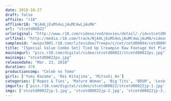 ```yaml
---
date: 2018-10-27
draft: false
affsite: "r18"
afflinkr18: "NjA4LjEuMS4xLjAuMC4wLjAuMA"
url: "stcetd00022"
urloriginal: "http://www.r18.com/videos/vod/movies/detail/-/id=stcetd00022"
urlfinal: "http://media.r18.com/track/NjA4LjEuMS4xLjAuMC4wLjAuMA/videos/vod/movies/detail/-/id=stcetd00022"
samplevid: "awspv3001.r18.com/litevideo/freepv/c/cet/cetd00094/cetd00094_dmb_w.mp4"
title: "[Special Value Combo Set] Tied Up Creampie Raw Footage Hot Plays Rape Rei KItajima Yumi Kazama Mitsuki Ann"
mainimgurl: "pics.r18.com/digital/video/stcetd00022/stcetd00022ps.jpg"
mainimgs: "stcetd00022ps.jpg"
releasedate: "Mar. 23, 2018"
duration: 476
productioncomp: "Celeb no Tomo"
girls: ['Yumi Kazama', 'Rei Kitajima', 'Mitsuki An']
categories: ['Ropes & Ties', 'Mature Woman', 'Big Tits', 'BDSM', 'Lesbian', 'Set Items']
imgurls: ['pics.r18.com/digital/video/stcetd00022/stcetd00022jp-1.jpg', 'pics.r18.com/digital/video/stcetd00022/stcetd00022jp-2.jpg', 'pics.r18.com/digital/video/stcetd00022/stcetd00022jp-3.jpg', 'pics.r18.com/digital/video/stcetd00022/stcetd00022jp-4.jpg', 'pics.r18.com/digital/video/stcetd00022/stcetd00022jp-5.jpg', 'pics.r18.com/digital/video/stcetd00022/stcetd00022jp-6.jpg', 'pics.r18.com/digital/video/stcetd00022/stcetd00022jp-7.jpg', 'pics.r18.com/digital/video/stcetd00022/stcetd00022jp-8.jpg', 'pics.r18.com/digital/video/stcetd00022/stcetd00022jp-9.jpg', 'pics.r18.com/digital/video/stcetd00022/stcetd00022jp-10.jpg', 'pics.r18.com/digital/video/stcetd00022/stcetd00022jp-11.jpg', 'pics.r18.com/digital/video/stcetd00022/stcetd00022jp-12.jpg', 'pics.r18.com/digital/video/stcetd00022/stcetd00022jp-13.jpg', 'pics.r18.com/digital/video/stcetd00022/stcetd00022jp-14.jpg', 'pics.r18.com/digital/video/stcetd00022/stcetd00022jp-15.jpg', 'pics.r18.com/digital/video/stcetd00022/stcetd00022jp-16.jpg', 'pics.r18.com/digital/video/stcetd00022/stcetd00022jp-17.jpg', 'pics.r18.com/digital/video/stcetd00022/stcetd00022jp-18.jpg', 'pics.r18.com/digital/video/stcetd00022/stcetd00022jp-19.jpg', 'pics.r18.com/digital/video/stcetd00022/stcetd00022jp-20.jpg']
imgs: ['stcetd00022jp-1.jpg', 'stcetd00022jp-2.jpg', 'stcetd00022jp-3.jpg', 'stcetd00022jp-4.jpg', 'stcetd00022jp-5.jpg', 'stcetd00022jp-6.jpg', 'stcetd00022jp-7.jpg', 'stcetd00022jp-8.jpg', 'stcetd00022jp-9.jpg', 'stcetd00022jp-10.jpg', 'stcetd00022jp-11.jpg', 'stcetd00022jp-12.jpg', 'stcetd00022jp-13.jpg', 'stcetd00022jp-14.jpg', 'stcetd00022jp-15.jpg', 'stcetd00022jp-16.jpg', 'stcetd00022jp-17.jpg', 'stcetd00022jp-18.jpg', 'stcetd00022jp-19.jpg', 'stcetd00022jp-20.jpg']
---
```

